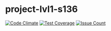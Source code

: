 # project-lvl1-s136
[![Code Climate](https://codeclimate.com/github/melsior/project-lvl1-s136/badges/gpa.svg)](https://codeclimate.com/github/melsior/project-lvl1-s136)
[![Test Coverage](https://codeclimate.com/github/melsior/project-lvl1-s136/badges/coverage.svg)](https://codeclimate.com/github/melsior/project-lvl1-s136/coverage)
[![Issue Count](https://codeclimate.com/github/melsior/project-lvl1-s136/badges/issue_count.svg)](https://codeclimate.com/github/melsior/project-lvl1-s136)
